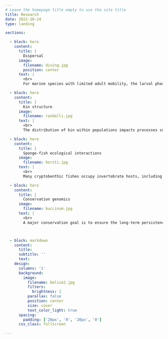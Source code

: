 ```yaml
---
# Leave the homepage title empty to use the site title
title: Research
date: 2022-10-24
type: landing

sections:

  - block: hero
    content:
      title: |
        Dispersal
      image:
        filename: diving.jpg
        position: center
      text: |
        <br>
        For marine species with limited adult mobility, the larval phase offers a unique opportunity for individuals to disperse. Some individuals stay close to home, while others travel vast distances. We measure this variability in dispersal capacity and work to understand why it exists. We primarily use genetic approaches such as parentage analysis, sibship reconstruction, and population assignment tests to figure out how far larvae travel. We have a special fondness for coral reef fishes, but are also interested in exploring dispersal in understudied invertebrate taxa (e.g., sponges, echinoderms) with diverse developmental and reproductive modes.

  - block: hero
    content:
      title: |
        Kin structure
      image:
        filename: randalli.jpg
      text: |
        <br>
        The distribution of kin within populations impacts processes such as kin competition, inbreeding, and kin selection. To date, evidence for within-population kin aggregations has been mixed for species with a dispersive larval phase. We are combining genomic and mathematical approaches to understand how kin groups could form within marine populations. Our work has explored how stochastic demographic processes, collective larval movement, and limited dispersal can drive spatial patterns of kinship. We are also interested in empirically evaluating whether group-living marine organisms co-exist with kin.

  - block: hero
    content:
      title: |
        Sponge-fish ecological interactions
      image:
        filename: horsti.jpg
      text: |
        <br>
        Many cryptobenthic fishes occupy invertebrate hosts, including sponges. We are especially interested in exploring the nature of fish-sponge symbioses. From the fish’s perspective, we are interested in the fitness trade-offs of occupying different hosts and understanding how fish cope with resource-rich but “risky” hosts. We are also interested in exploring how other sponge infauna influence these symbioses. These study systems are also well-suited for ecological studies of (1) fish group dynamics and stability and (2) fine-scale, post-settlement movement across the seascape.

  - block: hero
    content:
      title: |
        Conservation genomics
      image:
        filename: buccinum.jpg
      text: |
        <br>
        A major conservation goal is to ensure the long-term persistence of species with diverse life histories. We explore both the usefulness and the limitations of applying genomic data to support that goal. With collaborators, we developed conceptual models related to (1) optimizing connectivity and adaptive potential within protected area networks and (2) integrating intraspecific genetic data into spatial conservation prioritization. In Atlantic Canada, we work with colleagues at DFO to study how genomic data can help define conservation units in dispersal-limited species. In Belize, we collaborate with the University of Belize's Environmental Research Institute to quantify connectivity in harvested finfish. 



  - block: markdown
    content:
      title:
      subtitle: ''
      text:
    design:
      columns: '1'
      background:
        image: 
          filename: belize2.jpg
          filters:
            brightness: 1
          parallax: false
          position: center
          size: cover
          text_color_light: true
      spacing:
        padding: ['20px', '0', '20px', '0']
      css_class: fullscreen

---
```

